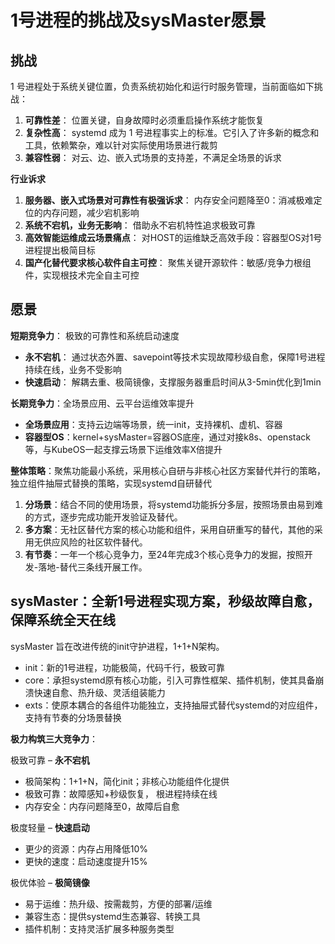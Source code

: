 # 1号进程的挑战及sysMaster愿景

## 挑战

1 号进程处于系统关键位置，负责系统初始化和运行时服务管理，当前面临如下挑战：

1. **可靠性差**： 位置关键，自身故障时必须重启操作系统才能恢复
2. **复杂性高**： systemd 成为 1 号进程事实上的标准。它引入了许多新的概念和工具，依赖繁杂，难以针对实际使用场景进行裁剪
3. **兼容性弱**： 对云、边、嵌入式场景的支持差，不满足全场景的诉求

**行业诉求**

1. **服务器、嵌入式场景对可靠性有极强诉求**： 内存安全问题降至0：消减极难定位的内存问题，减少宕机影响
2. **系统不宕机，业务无影响**： 借助永不宕机特性追求极致可靠
3. **高效智能运维成云场景痛点**： 对HOST的运维缺乏高效手段：容器型OS对1号进程提出极简目标
4. **国产化替代要求核心软件自主可控**： 聚焦关键开源软件：敏感/竞争力根组件，实现根技术完全自主可控

## 愿景
**短期竞争力**： 极致的可靠性和系统启动速度

- **永不宕机**： 通过状态外置、savepoint等技术实现故障秒级自愈，保障1号进程持续在线，业务不受影响
- **快速启动**： 解耦去重、极简镜像，支撑服务器重启时间从3-5min优化到1min

**长期竞争力**：全场景应用、云平台运维效率提升

- **全场景应用**：支持云边端等场景，统一init，支持裸机、虚机、容器
- **容器型OS**：kernel+sysMaster=容器OS底座，通过对接k8s、openstack等，与KubeOS一起支撑云场景下运维效率X倍提升

**整体策略**：聚焦功能最小系统，采用核心自研与非核心社区方案替代并行的策略，独立组件抽屉式替换的策略，实现systemd自研替代

1. **分场景**：结合不同的使用场景，将systemd功能拆分多层，按照场景由易到难的方式，逐步完成功能开发验证及替代。
2. **多方案**：无社区替代方案的核心功能和组件，采用自研重写的替代，其他的采用无供应风险的社区软件替代。
3. **有节奏**：一年一个核心竞争力，至24年完成3个核心竞争力的发掘，按照开发-落地-替代三条线开展工作。

## sysMaster：全新1号进程实现方案，秒级故障自愈，保障系统全天在线
sysMaster 旨在改进传统的init守护进程，1+1+N架构。

- init：新的1号进程，功能极简，代码千行，极致可靠
- core：承担systemd原有核心功能，引入可靠性框架、插件机制，使其具备崩溃快速自愈、热升级、灵活组装能力
- exts：使原本耦合的各组件功能独立，支持抽屉式替代systemd的对应组件，支持有节奏的分场景替换

**极力构筑三大竞争力**：

极致可靠 – **永不宕机**

- 极简架构：1+1+N，简化init；非核心功能组件化提供
- 极致可靠：故障感知+秒级恢复， 根进程持续在线
- 内存安全：内存问题降至0，故障后自愈

极度轻量 – **快速启动**

- 更少的资源：内存占用降低10%
- 更快的速度：启动速度提升15%

极优体验 – **极简镜像**

- 易于运维：热升级、按需裁剪，方便的部署/运维
- 兼容生态：提供systemd生态兼容、转换工具
- 插件机制：支持灵活扩展多种服务类型
